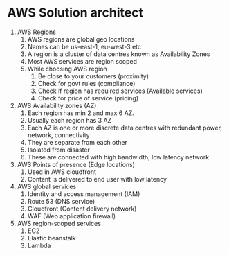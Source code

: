 
# AWS Solution architect

1. AWS Regions
    1. AWS regions are global geo locations
    2. Names can be us-east-1, eu-west-3 etc
    3. A region is a cluster of data centres known as Availability Zones
    4. Most AWS services are region scoped
    5. While choosing AWS region
        1. Be close to your customers (proximity)
        2. Check for govt rules (compliance) 
        3. Check if region has required services (Available services)
        4. Check for price of service (pricing)
2. AWS Availability zones (AZ)
    1. Each region has min 2 and max 6 AZ.
    2. Usually each region has 3 AZ
    3. Each AZ is one or more discrete data centres with redundant power, network, connectivity
    4. They are separate from each other
    5. Isolated from disaster
    6. These are connected with high bandwidth, low latency network
3. AWS Points of presence (Edge locations)
    1. Used in AWS cloudfront
    2. Content is delivered to end user with low latency
4. AWS global services
    1. Identity and access management (IAM)
    2. Route 53 (DNS service)
    3. Cloudfront (Content delivery network)
    4. WAF (Web application firewall)
5. AWS region-scoped services
    1. EC2
    2. Elastic beanstalk
    3. Lambda

